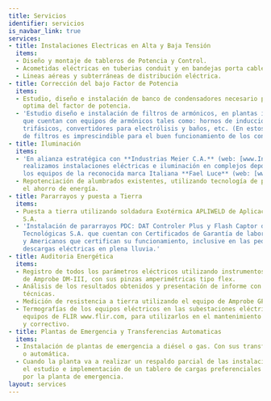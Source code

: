 ```yaml
---
title: Servicios
identifier: servicios
is_navbar_link: true
services:
- title: Instalaciones Electricas en Alta y Baja Tensión
  items:
  - Diseño y montaje de tableros de Potencia y Control.
  - Acometidas eléctricas en tuberias conduit y en bandejas porta cables.
  - Lineas aéreas y subterráneas de distribución eléctrica.
- title: Corrección del bajo Factor de Potencia
  items:
  - Estudio, diseño e instalación de banco de condensadores necesario para la correción
    optima del factor de potencia.
  - 'Estudio diseño e instalación de filtros de armónicos, en plantas industriales
    que cuentan con equipos de armónicos tales como: hornos de inducción, rectificadores
    trifásicos, convertidores para electrólisis y baños, etc. (En estos casos la instalación
    de filtros es imprescindible para el buen funcionamiento de los condensadores.)'
- title: Iluminación
  items:
  - 'En alianza estratégica con **Industrias Meier C.A.** (web: [www.Industriasmeier.com](http://www.Industriasmeier.com)),
    realizamos instalaciones eléctricas e iluminación en complejos deportivos, utilizando
    los equipos de la reconocida marca Italiana **Fael Luce** (web: [www.faelluce.com](http://www.faelluce.com/)).'
  - Repotenciación de alumbrados existentes, utilizando tecnología de punta, logrando
    el ahorro de energía.
- title: Pararrayos y puesta a Tierra
  items:
  - Puesta a tierra utilizando soldadura Exotérmica APLIWELD de Aplicaciones Tecnológicas
    S.A.
  - 'Instalación de pararrayos PDC: DAT Controler Plus y Flash Captor de Aplicaciones
    Tecnológicas S.A. que cuentan con Certificados de Garantía de laboratorios Europeos
    y Americanos que certifican su funcionamiento, inclusive en las peores condiciones:
    descargas eléctricas en plena lluvia.'
- title: Auditoria Energética
  items:
  - Registro de todos los parámetros eléctricos utilizando instrumentos digitales
    de Amprobe DM-III, con sus pinzas amperimétricas tipo flex.
  - Análisis de los resultados obtenidos y presentación de informe con recomendaciones
    técnicas.
  - Medición de resistencia a tierra utilizando el equipo de Amprobe GP-2 Geo Test.
  - Termografías de los equipos eléctricos en las subestaciones eléctricas, utilizando
    equipos de FLIR www.flir.com, para utilizarlos en el mantenimiento predictivo
    y correctivo.
- title: Plantas de Emergencia y Transferencias Automaticas
  items:
  - Instalación de plantas de emergencia a diésel o gas. Con sus transferencias manual
    o automática.
  - Cuando la planta va a realizar un respaldo parcial de las instalaciones se realiza
    el estudio e implementación de un tablero de cargas preferenciales que será alimentado
    por la planta de emergencia.
layout: services
---
```


